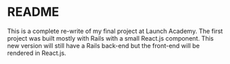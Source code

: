 # README

This is a complete re-write of my final project at Launch Academy. The first
project was built mostly with Rails with a small React.js component. This new
version will still have a Rails back-end but the front-end will be rendered in
React.js.
